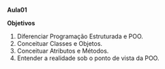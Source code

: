 **Aula01** 

**Objetivos**
1. Diferenciar Programação Estruturada e POO.
2. Conceituar Classes e Objetos.
3. Conceituar Atributos e Métodos.
4. Entender a realidade sob o ponto de vista da POO. 
